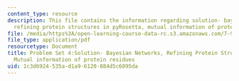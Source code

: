 ```yaml
---
content_type: resource
description: This file contains the information regarding solution- bayesian networks,
  refining protein structures in pyRosetta, mutual information of protein residues.
file: /media/https%3A/open-learning-course-data-rc.s3.amazonaws.com/7-91j-foundations-of-computational-and-systems-biology-spring-2014/1c3d6924535ad1a96120884d5c6095da_MIT7_91JS14_pset4_ans.pdf
file_type: application/pdf
resourcetype: Document
title: Problem Set 4:Solution- Bayesian Networks, Refining Protein Structures in PyRosetta,
  Mutual information of protein residues
uid: 1c3d6924-535a-d1a9-6120-884d5c6095da
---
```

